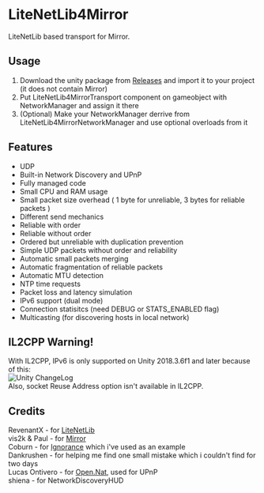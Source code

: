 # LiteNetLib4Mirror
LiteNetLib based transport for Mirror.  

## Usage
1. Download the unity package from [Releases](https://github.com/MrGadget1024/LiteNetLib4Mirror/releases) and import it to your project (it does not contain Mirror)  
2. Put LiteNetLib4MirrorTransport component on gameobject with NetworkManager and assign it there  
3. (Optional) Make your NetworkManager derrive from LiteNetLib4MirrorNetworkManager and use optional overloads from it  

## Features
- UDP  
- Built-in Network Discovery and UPnP  
- Fully managed code  
- Small CPU and RAM usage  
- Small packet size overhead ( 1 byte for unreliable, 3 bytes for reliable packets )  
- Different send mechanics  
- Reliable with order  
- Reliable without order  
- Ordered but unreliable with duplication prevention  
- Simple UDP packets without order and reliability  
- Automatic small packets merging  
- Automatic fragmentation of reliable packets  
- Automatic MTU detection  
- NTP time requests  
- Packet loss and latency simulation  
- IPv6 support (dual mode)  
- Connection statisitcs (need DEBUG or STATS_ENABLED flag)  
- Multicasting (for discovering hosts in local network)  

## IL2CPP Warning!
With IL2CPP, IPv6 is only supported on Unity 2018.3.6f1 and later because of this:  
![Unity ChangeLog](unity2018.3.6f1il2cpp.png)   
Also, socket Reuse Address option isn't available in IL2CPP.   

## Credits
RevenantX - for [LiteNetLib  ](https://github.com/RevenantX/LiteNetLib/releases)  
vis2k & Paul - for [Mirror](https://assetstore.unity.com/packages/tools/network/mirror-129321)  
Coburn - for [Ignorance](https://github.com/SoftwareGuy/Ignorance) which i've used as an example  
Dankrushen - for helping me find one small mistake which i couldn't find for two days  
Lucas Ontivero - for [Open.Nat](https://github.com/lontivero/Open.NAT/releases), used for UPnP  
shiena - for NetworkDiscoveryHUD   

